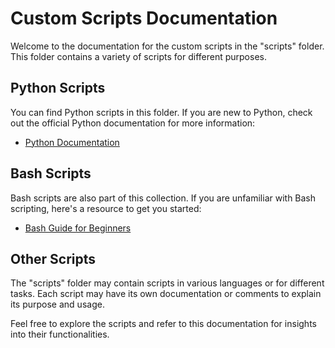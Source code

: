 # Custom Scripts Documentation

Welcome to the documentation for the custom scripts in the "scripts" folder. This folder contains a variety of scripts for different purposes.

## Python Scripts

You can find Python scripts in this folder. If you are new to Python, check out the official Python documentation for more information:

- [Python Documentation](https://docs.python.org/)

## Bash Scripts

Bash scripts are also part of this collection. If you are unfamiliar with Bash scripting, here's a resource to get you started:

- [Bash Guide for Beginners](https://www.tldp.org/LDP/Bash-Beginners-Guide/html/)

## Other Scripts

The "scripts" folder may contain scripts in various languages or for different tasks. Each script may have its own documentation or comments to explain its purpose and usage.

Feel free to explore the scripts and refer to this documentation for insights into their functionalities.
